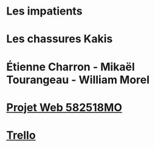 # Les impatients
# Les chassures Kakis
# Étienne Charron - Mikaël Tourangeau - William Morel
# [Projet Web 582518MO](https://tim-montmorency.com/timdoc/582-518MO/projet/)
# [Trello](https://trello.com/b/aVeQ3hoB/les-impatients-les-chaussures-kaki)

  
